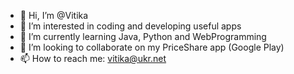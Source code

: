 - 👋 Hi, I’m @Vitika
- 👀 I’m interested in coding and developing useful apps
- 🌱 I’m currently learning Java, Python and WebProgramming
- 💞️ I’m looking to collaborate on my PriceShare app (Google Play)
- 📫 How to reach me: vitika@ukr.net

<!---
Vitika/Vitika is a ✨ special ✨ repository because its `README.md` (this file) appears on your GitHub profile.
You can click the Preview link to take a look at your changes.
--->
